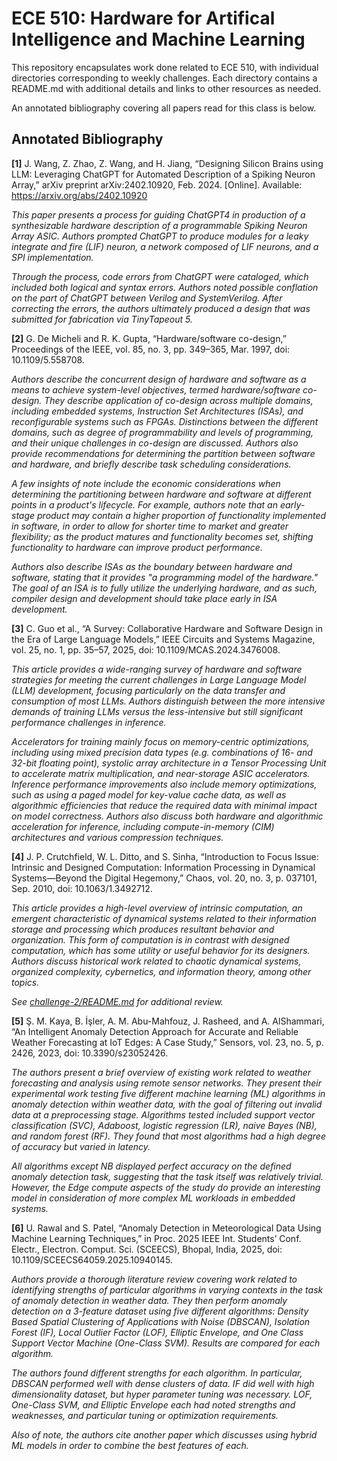 # ECE 510: Hardware for Artifical Intelligence and Machine Learning

This repository encapsulates work done related to ECE 510, with individual directories corresponding to weekly challenges. Each directory contains a README.md with additional details and links to other resources as needed.

An annotated bibliography covering all papers read for this class is below.

## Annotated Bibliography

**[1]** J. Wang, Z. Zhao, Z. Wang, and H. Jiang, “Designing Silicon Brains using LLM: Leveraging ChatGPT for Automated Description of a Spiking Neuron Array,” arXiv preprint arXiv:2402.10920, Feb. 2024. [Online]. Available: https://arxiv.org/abs/2402.10920

*This paper presents a process for guiding ChatGPT4 in production of a synthesizable hardware description of a programmable Spiking Neuron Array ASIC. Authors prompted ChatGPT to produce modules for a leaky integrate and fire (LIF) neuron, a network composed of LIF neurons, and a SPI implementation.*

*Through the process, code errors from ChatGPT were cataloged, which included both logical and syntax errors. Authors noted possible conflation on the part of ChatGPT between Verilog and SystemVerilog. After correcting the errors, the authors ultimately produced a design that was submitted for fabrication via TinyTapeout 5.*

**[2]** G. De Micheli and R. K. Gupta, “Hardware/software co-design,” Proceedings of the IEEE, vol. 85, no. 3, pp. 349–365, Mar. 1997, doi: 10.1109/5.558708.

*Authors describe the concurrent design of hardware and software as a means to achieve system-level objectives, termed hardware/software co-design. They describe application of co-design across multiple domains, including embedded systems, Instruction Set Architectures (ISAs), and reconfigurable systems such as FPGAs. Distinctions between the different domains, such as degree of programmability and levels of programming, and their unique challenges in co-design are discussed. Authors also provide recommendations for determining the partition between software and hardware, and briefly describe task scheduling considerations.*

*A few insights of note include the economic considerations when determining the partitioning between hardware and software at different points in a product's lifecycle. For example, authors note that an early-stage product may contain a higher proportion of functionality implemented in software, in order to allow for shorter time to market and greater flexibility; as the product matures and functionality becomes set, shifting functionality to hardware can improve product performance.*

*Authors also describe ISAs as the boundary between hardware and software, stating that it provides "a programming model of the hardware." The goal of an ISA is to fully utilize the underlying hardware, and as such, compiler design and development should take place early in ISA development.*

**[3]** C. Guo et al., “A Survey: Collaborative Hardware and Software Design in the Era of Large Language Models,” IEEE Circuits and Systems Magazine, vol. 25, no. 1, pp. 35–57, 2025, doi: 10.1109/MCAS.2024.3476008.

*This article provides a wide-ranging survey of hardware and software strategies for meeting the current challenges in Large Language Model (LLM) development, focusing particularly on the data transfer and consumption of most LLMs. Authors distinguish between the more intensive demands of training LLMs versus the less-intensive but still significant performance challenges in inference.*

*Accelerators for training mainly focus on memory-centric optimizations, including using mixed precision data types (e.g. combinations of 16- and 32-bit floating point), systolic array architecture in a Tensor Processing Unit to accelerate matrix multiplication, and near-storage ASIC accelerators. Inference performance improvements also include memory optimizations, such as using a paged model for key-value cache data, as well as algorithmic efficiencies that reduce the required data with minimal impact on model correctness. Authors also discuss both hardware and algorithmic acceleration for inference, including compute-in-memory (CIM) architectures and various compression techniques.*

**[4]** J. P. Crutchfield, W. L. Ditto, and S. Sinha, “Introduction to Focus Issue: Intrinsic and Designed Computation: Information Processing in Dynamical Systems—Beyond the Digital Hegemony,” Chaos, vol. 20, no. 3, p. 037101, Sep. 2010, doi: 10.1063/1.3492712.

*This article provides a high-level overview of intrinsic computation, an emergent characteristic of dynamical systems related to their information storage and processing which produces resultant behavior and organization. This form of computation is in contrast with designed computation, which has some utility or useful behavior for its designers. Authors discuss historical work related to chaotic dynamical systems, organized complexity, cybernetics, and information theory, among other topics.*

*See [challenge-2/README.md](./challenge-2/README.md) for additional review.*

**[5]** Ş. M. Kaya, B. İşler, A. M. Abu-Mahfouz, J. Rasheed, and A. AlShammari, “An Intelligent Anomaly Detection Approach for Accurate and Reliable Weather Forecasting at IoT Edges: A Case Study,” Sensors, vol. 23, no. 5, p. 2426, 2023, doi: 10.3390/s23052426.

*The authors present a brief overview of existing work related to weather forecasting and analysis using remote sensor networks. They present their experimental work testing five different machine learning (ML) algorithms in anomaly detection within weather data, with the goal of filtering out invalid data at a preprocessing stage. Algorithms tested included support vector classification (SVC), Adaboost, logistic regression (LR), naive Bayes (NB), and random forest (RF). They found that most algorithms had a high degree of accuracy but varied in latency.*

*All algorithms except NB displayed perfect accuracy on the defined anomaly detection task, suggesting that the task itself was relatively trivial. However, the Edge compute aspects of the study do provide an interesting model in consideration of more complex ML workloads in embedded systems.*

**[6]** U. Rawal and S. Patel, “Anomaly Detection in Meteorological Data Using Machine Learning Techniques,” in Proc. 2025 IEEE Int. Students’ Conf. Electr., Electron. Comput. Sci. (SCEECS), Bhopal, India, 2025, doi: 10.1109/SCEECS64059.2025.10940145.

*Authors provide a thorough literature review covering work related to identifying strengths of particular algorithms in varying contexts in the task of anomaly detection in weather data. They then perform anomaly detection on a 3-feature dataset using five different algorithms: Density Based Spatial Clustering of Applications with Noise (DBSCAN), Isolation Forest (IF), Local Outlier Factor (LOF), Elliptic Envelope, and One Class Support Vector Machine (One-Class SVM). Results are compared for each algorithm.*

*The authors found different strengths for each algorithm. In particular, DBSCAN performed well with dense clusters of data. IF did well with high dimensionality dataset, but hyper parameter tuning was necessary. LOF, One-Class SVM, and Elliptic Envelope each had noted strengths and weaknesses, and particular tuning or optimization requirements.*

*Also of note, the authors cite another paper which discusses using hybrid ML models in order to combine the best features of each.*
